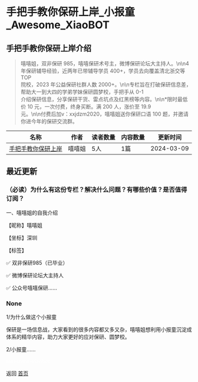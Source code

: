 # 手把手教你保研上岸_小报童_Awesome_XiaoBOT

## 手把手教你保研上岸介绍
> 嘻嘻姐，双非保研 985，嘻嘻保研术号主，微博保研论坛大主持人。\n\n4 年保研辅导经验，近两年已带辅导学员 400+，学员去向覆盖清北浙交等 TOP  
院校，2023 年公益保研社群人数 2000+。\n\n专栏旨在打破保研信息差，帮助大一到大四的学弟学妹保研圆梦校，手把手从 0-1  
介绍保研信息，分享保研干货、雷点坑点及红黑榜等内容。\n\n*限时最低价 10 元，一次付费，终身买断。满 200 人，涨价至 19.9  
元。\n\n付费后加v：xxjdzm2020，嘻嘻姐送你保研口语 100 题，并邀请你进今年的保研交流群。  
  


|名称|作者|读者数量|内容数量|更新时间|
|---|---|---|---|---|
|[手把手教你保研上岸](https://xiaobot.net/p/xxjdzm?refer=0b133df9-27dc-423b-8101-639049001c13)|嘻嘻姐|5人|1篇|2024-03-09|

## 最近更新
### （必读）为什么有这份专栏？解决什么问题？有哪些价值？是否值得订阅？

一、嘻嘻姐的自我介绍

【昵称】嘻嘻姐

【坐标】深圳

【标签】

✅ 双非保研985（已毕业）

✅ 微博保研论坛大主持人

✅ 公众号嘻嘻保研......

### None

1/为什么做这个小报童

保研是一场信息战，大家看到的很多内容都又多又杂，嘻嘻姐想利用小报童沉淀成体系的精华内容，助力大家更好的应对保研、圆梦校。

2/小报童......


<a href="https://github.com/Reno9527/awesome-xiaobot" style="color: white; text-decoration: none;">awesome-xiaobot</a>

返回 [首页](../README.md)
